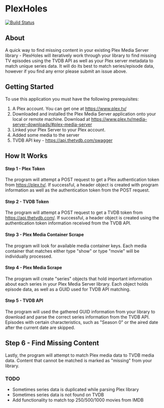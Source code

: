 # PlexHoles

[![Build Status](https://travis-ci.org/lemker/PlexHoles.svg?branch=master)](https://travis-ci.org/lemker/PlexHoles)

## About
A quick way to find missing content in your existing Plex Media Server library - 
PlexHoles will iteratively work through your library to find missing TV episodes using the TVDB API as well as your Plex server metadata to match unique series data.
It will do its best to match series/episode data, however if you find any error please submit an issue above.

## Getting Started
To use this application you must have the following prerequisites:
1) A Plex account. You can get one at https://www.plex.tv/
2) Downloaded and installed the Plex Media Server application onto your local or remote machine. Download at https://www.plex.tv/media-server-downloads/#plex-media-server 
3) Linked your Plex Server to your Plex account.
4) Added some media to the server
5) TVDB API key - https://api.thetvdb.com/swagger

## How It Works
#### Step 1 - Plex Token
The program will attempt a POST request to get a Plex authentication token from https://plex.tv/. If successful, a header object is created with program information as well as the authentication token from the POST request.

#### Step 2 - TVDB Token
The program will attempt a POST request to get a TVDB token from https://api.thetvdb.com/. If successful, a header object is created using the authentication token information received from the TVDB API. 

#### Step 3 - Plex Media Container Scrape
The program will look for available media container keys. Each media container that matches either type "show" or type "movie" will be individually processed.

#### Step 4 - Plex Media Scrape
The program will create "series" objects that hold important information about each series in your Plex Media Server library. Each object holds episode data, as well as a GUID used for TVDB API matching.

#### Step 5 - TVDB API
The program will used the gathered GUID information from your library to download and parse the correct series information from the TVDB API. Episodes with certain characteristics, such as "Season 0" or the aired date after the current date are skipped.

## Step 6 - Find Missing Content
Lastly, the program will attempt to match Plex media data to TVDB media data. Content that cannot be matched is marked as "missing" from your library.


### TODO
- Sometimes series data is duplicated while parsing Plex library
- Sometimes series data is not found on TVDB
- Add functionality to match top 250/500/1000 movies from IMDB